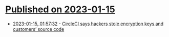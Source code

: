 # [Published on 2023-01-15](index.md)

* [2023-01-15, 01:57:32](https://news.ycombinator.com/item?id=34386017) - [CircleCI says hackers stole encryption keys and customers’ source code](https://techcrunch.com/2023/01/14/circleci-hackers-stole-customer-source-code/)
